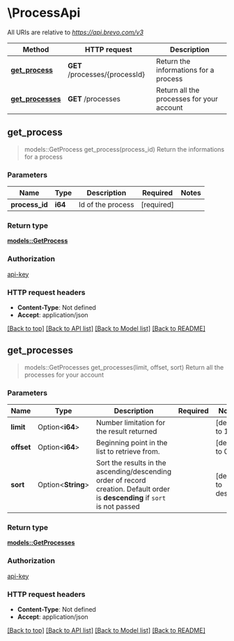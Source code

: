 # \ProcessApi

All URIs are relative to *https://api.brevo.com/v3*

Method | HTTP request | Description
------------- | ------------- | -------------
[**get_process**](ProcessApi.md#get_process) | **GET** /processes/{processId} | Return the informations for a process
[**get_processes**](ProcessApi.md#get_processes) | **GET** /processes | Return all the processes for your account



## get_process

> models::GetProcess get_process(process_id)
Return the informations for a process

### Parameters


Name | Type | Description  | Required | Notes
------------- | ------------- | ------------- | ------------- | -------------
**process_id** | **i64** | Id of the process | [required] |

### Return type

[**models::GetProcess**](getProcess.md)

### Authorization

[api-key](../README.md#api-key)

### HTTP request headers

- **Content-Type**: Not defined
- **Accept**: application/json

[[Back to top]](#) [[Back to API list]](../README.md#documentation-for-api-endpoints) [[Back to Model list]](../README.md#documentation-for-models) [[Back to README]](../README.md)


## get_processes

> models::GetProcesses get_processes(limit, offset, sort)
Return all the processes for your account

### Parameters


Name | Type | Description  | Required | Notes
------------- | ------------- | ------------- | ------------- | -------------
**limit** | Option<**i64**> | Number limitation for the result returned |  |[default to 10]
**offset** | Option<**i64**> | Beginning point in the list to retrieve from. |  |[default to 0]
**sort** | Option<**String**> | Sort the results in the ascending/descending order of record creation. Default order is **descending** if `sort` is not passed |  |[default to desc]

### Return type

[**models::GetProcesses**](getProcesses.md)

### Authorization

[api-key](../README.md#api-key)

### HTTP request headers

- **Content-Type**: Not defined
- **Accept**: application/json

[[Back to top]](#) [[Back to API list]](../README.md#documentation-for-api-endpoints) [[Back to Model list]](../README.md#documentation-for-models) [[Back to README]](../README.md)

